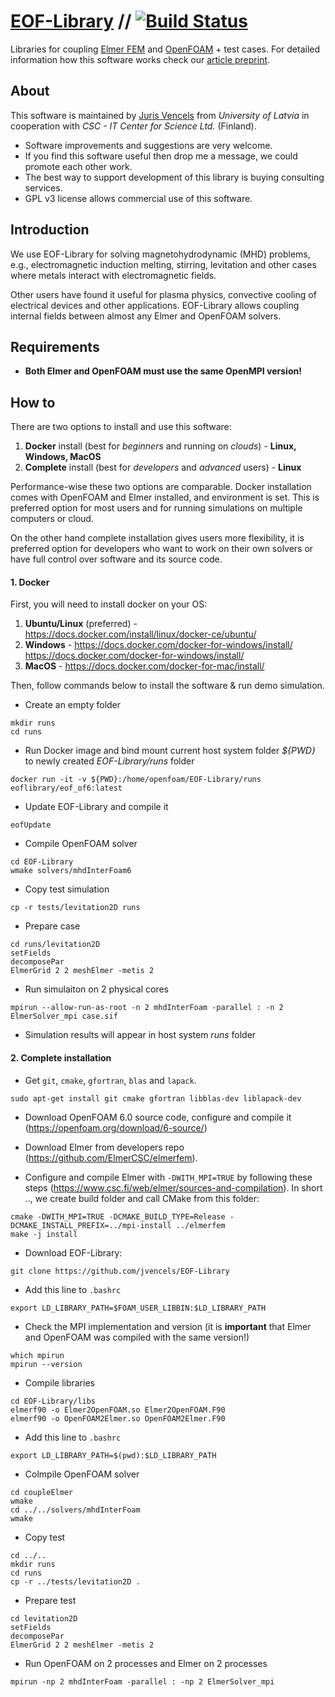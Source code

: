 # [EOF-Library](https://EOF-Library.com) // [![Build Status](https://travis-ci.org/jvencels/EOF-Library.svg?branch=master)](https://travis-ci.org/jvencels/EOF-Library)
Libraries for coupling [Elmer FEM](https://www.csc.fi/web/elmer) and [OpenFOAM](https://openfoam.org/) + test cases. For detailed information how this software works check our [article preprint](http://dx.doi.org/10.13140/RG.2.2.12907.39203).

## About ##
This software is maintained by [Juris Vencels](https://lv.linkedin.com/in/vencels) from *University of Latvia* in cooperation with *CSC - IT Center for Science Ltd.* (Finland).

* Software improvements and suggestions are very welcome. 
* If you find this software useful then drop me a message, we could promote each other work.
* The best way to support development of this library is buying consulting services.
* GPL v3 license allows commercial use of this software. 

## Introduction ##
We use EOF-Library for solving magnetohydrodynamic (MHD) problems, e.g., electromagnetic induction melting, stirring, levitation and other cases where metals interact with electromagnetic fields. 

Other users have found it useful for plasma physics, convective cooling of electrical devices and other applications. EOF-Library allows coupling internal fields between almost any Elmer and OpenFOAM solvers.

## Requirements ##
* **Both Elmer and OpenFOAM must use the same OpenMPI version!**

## How to ##
There are two options to install and use this software:
1. __Docker__ install (best for *beginners* and running on *clouds*) - **Linux, Windows, MacOS**
2. __Complete__ install (best for *developers* and *advanced* users) - **Linux**

Performance-wise these two options are comparable. Docker installation comes with OpenFOAM and Elmer installed, and environment is set. This is preferred option for most users and for running simulations on multiple computers or cloud.

On the other hand complete installation gives users more flexibility, it is preferred option for developers who want to work on their own solvers or have full control over software and its source code.

#### 1. Docker ####
First, you will need to install docker on your OS:
1. **Ubuntu/Linux** (preferred) - https://docs.docker.com/install/linux/docker-ce/ubuntu/
2. **Windows** - https://docs.docker.com/docker-for-windows/install/
https://docs.docker.com/docker-for-windows/install/
3. **MacOS** - https://docs.docker.com/docker-for-mac/install/


Then, follow commands below to install the software & run demo simulation.
* Create an empty folder
```
mkdir runs
cd runs
```
* Run Docker image and bind mount current host system folder *${PWD}* to newly created *EOF-Library/runs* folder
```
docker run -it -v ${PWD}:/home/openfoam/EOF-Library/runs eoflibrary/eof_of6:latest
```
* Update EOF-Library and compile it
```
eofUpdate
```
* Compile OpenFOAM solver
```
cd EOF-Library
wmake solvers/mhdInterFoam6
```
* Copy test simulation
``` 
cp -r tests/levitation2D runs
```
* Prepare case
```
cd runs/levitation2D
setFields
decomposePar
ElmerGrid 2 2 meshElmer -metis 2
```
* Run simulaiton on 2 physical cores
```
mpirun --allow-run-as-root -n 2 mhdInterFoam -parallel : -n 2 ElmerSolver_mpi case.sif
```
* Simulation results will appear in host system *runs* folder


#### 2. Complete installation ####
* Get `git`, `cmake`, `gfortran`, `blas` and `lapack`.
```
sudo apt-get install git cmake gfortran libblas-dev liblapack-dev
```
* Download OpenFOAM 6.0 source code, configure and compile it (https://openfoam.org/download/6-source/)
* Download Elmer from developers repo (https://github.com/ElmerCSC/elmerfem).

* Configure and compile Elmer with `-DWITH_MPI=TRUE` by following these steps (https://www.csc.fi/web/elmer/sources-and-compilation). In short .., we create build folder and call CMake from this folder:
```
cmake -DWITH_MPI=TRUE -DCMAKE_BUILD_TYPE=Release -DCMAKE_INSTALL_PREFIX=../mpi-install ../elmerfem
make -j install
```

* Download EOF-Library:

```
git clone https://github.com/jvencels/EOF-Library
```
* Add this line to `.bashrc`
```
export LD_LIBRARY_PATH=$FOAM_USER_LIBBIN:$LD_LIBRARY_PATH
```
* Check the MPI implementation and version (it is **important** that Elmer and OpenFOAM was compiled with the same version!)
```
which mpirun
mpirun --version
```
* Compile libraries

```
cd EOF-Library/libs
elmerf90 -o Elmer2OpenFOAM.so Elmer2OpenFOAM.F90
elmerf90 -o OpenFOAM2Elmer.so OpenFOAM2Elmer.F90
```
* Add this line to `.bashrc`
```
export LD_LIBRARY_PATH=$(pwd):$LD_LIBRARY_PATH
```
* Colmpile OpenFOAM solver
```
cd coupleElmer
wmake
cd ../../solvers/mhdInterFoam
wmake
```

* Copy test

```
cd ../..
mkdir runs
cd runs
cp -r ../tests/levitation2D .
```

* Prepare test

```
cd levitation2D
setFields
decomposePar
ElmerGrid 2 2 meshElmer -metis 2
```

* Run OpenFOAM on 2 processes and Elmer on 2 processes

```
mpirun -np 2 mhdInterFoam -parallel : -np 2 ElmerSolver_mpi
```
